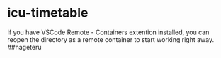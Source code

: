 # icu-timetable

If you have VSCode Remote - Containers extention installed, you can reopen the directory as a remote container to start working right away.
##hageteru
